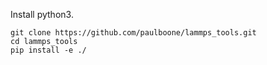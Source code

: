 

Install python3.

```
git clone https://github.com/paulboone/lammps_tools.git
cd lammps_tools
pip install -e ./
```
